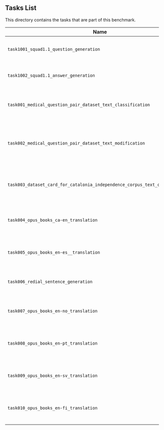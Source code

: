 ## Tasks List 

This directory contains the tasks that are part of this benchmark. 


Name | Summary | Category
---- | ----------- | --------
`task1001_squad1.1_question_generation` | Generating guestions (based on SQuAD 1.1) | Question Generation  
`task1002_squad1.1_answer_generation` | Generating answers to SQuAD 1.1 questions | Answer Generation
`task001_medical_question_pair_dataset_text_classification` | Classification of Medical Question Pair Dataset in two categories | Text Classification
`task002_medical_question_pair_dataset_text_modification` | Modification of Questions in Medical Question Pair Dataset by removing extra words | Text-Modification
`task003_dataset_card_for_catalonia_independence_corpus_text_classification` | Classification of Catalonia Independence Corpus into three categories | Text Classification
`task004_opus_books_ca-en_translation` | Translation from Catalan to English using opus dataset | Translation
`task005_opus_books_en-es__translation` | Translation from English to Spanish using opus dataset | Translation
`task006_redial_sentence_generation` | Generating next sentence to redial sentence | Sentence Generation
`task007_opus_books_en-no_translation`	| Translation from English to Norwegian using opus dataset | Translation
`task008_opus_books_en-pt_translation` | Translation from English to Portuguese using opus dataset | Translation
`task009_opus_books_en-sv_translation` | Translation from English to Swedish using opus dataset | Translation
`task010_opus_books_en-fi_translation` | Translation from English to Finnish using opus dataset | Translation
